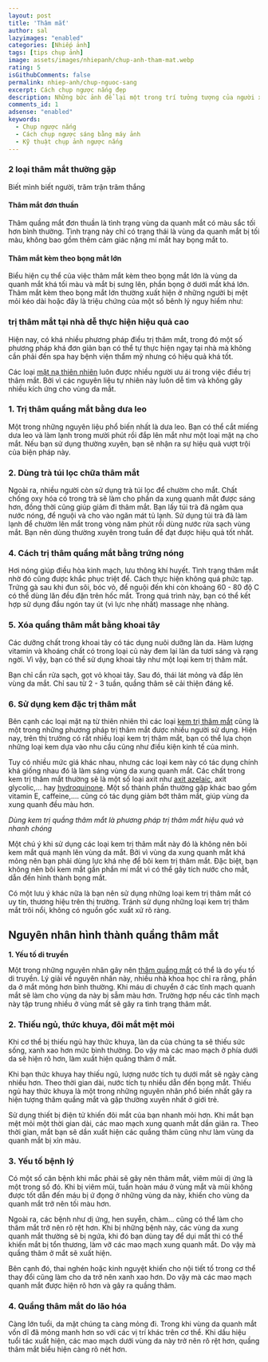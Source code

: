 ```yaml
---
layout: post
title: 'Thâm mắt'
author: sal
lazyimages: "enabled"
categories: [Nhiếp ảnh]
tags: [tips chụp ảnh]
image: assets/images/nhiepanh/chup-anh-tham-mat.webp
rating: 5
isGithubComments: false
permalink: nhiep-anh/chup-nguoc-sang
excerpt: Cách chụp ngược nắng đẹp
description: Những bức ảnh để lại một trong trí tưởng tượng của người xem một khung cảnh huyền ảo.
comments_id: 1
adsense: "enabled"
keywords:
  - Chụp ngược nắng
  - Cách chụp ngược sáng bằng máy ảnh
  - Kỹ thuật chụp ảnh ngược nắng
---
```


### 2 loại thâm mắt thường gặp

Biết mình biết người, trăm trận trăm thắng

#### **Thâm mắt đơn thuần**

Thâm quầng mắt đơn thuần là tình trạng vùng da quanh mắt có màu sắc tối hơn bình thường. Tình trạng này chỉ có trạng thái là vùng da quanh mắt bị tối màu, không bao gồm thêm cảm giác nặng mí mắt hay bọng mắt to.

#### **Thâm mắt kèm theo bọng mắt lớn**

Biểu hiện cụ thể của việc thâm mắt kèm theo bọng mắt lớn là vùng da quanh mắt khá tối màu và mắt bị sưng lên, phần bọng ở dưới mắt khá lớn. Thâm mắt kèm theo bọng mắt lớn thường xuất hiện ở những người bị mệt mỏi kéo dài hoặc đây là triệu chứng của một số bênh lý nguy hiểm như:

### trị thâm mắt tại nhà dễ thực hiện hiệu quả cao

Hiện nay, có khá nhiều phương pháp điều trị thâm mắt, trong đó một số phương pháp khá đơn giản bạn có thể tự thực hiện ngay tại nhà mà không cần phải đến spa hay bệnh viện thẩm mỹ nhưng có hiệu quả khá tốt.

Các loại [mặt nạ thiên nhiên](https://thefaceshop.com.vn/blogs/cach-cham-soc-da/13-cach-lam-mat-na-chong-lao-hoa-tu-cac-nguyen-lieu-thien-nhien) luôn được nhiều người ưu ái trong việc điều trị thâm mắt. Bởi vì các nguyên liệu tự nhiên này luôn dễ tìm và không gây nhiều kích ứng cho vùng da mắt.

### **1\. Trị thâm quầng mắt bằng dưa leo**

Một trong những nguyên liệu phổ biến nhất là dưa leo. Bạn có thể cắt miếng dưa leo và làm lạnh trong mười phút rồi đắp lên mắt như một loại mặt nạ cho mắt. Nếu bạn sử dụng thường xuyên, bạn sẽ nhận ra sự hiệu quả vượt trội của biện pháp này.

### **2\. Dùng trà túi lọc chữa thâm mắt**

Ngoài ra, nhiều người còn sử dụng trà túi lọc để chườm cho mắt. Chất chống oxy hóa có trong trà sẽ làm cho phần da xung quanh mắt được sáng hơn, đồng thời cũng giúp giảm đi thâm mắt. Bạn lấy túi trà đã ngâm qua nước nóng, để nguội và cho vào ngăn mát tủ lạnh. Sử dụng túi trà đã làm lạnh để chườm lên mắt trong vòng năm phút rồi dùng nước rửa sạch vùng mắt. Bạn nên dùng thường xuyên trong tuần để đạt được hiệu quả tốt nhất.

### **4\. Cách trị thâm quầng mắt bằng trứng nóng**

Hơi nóng giúp điều hòa kinh mạch, lưu thông khí huyết. Tình trạng thâm mắt nhờ đó cũng được khắc phục triệt để. Cách thực hiện không quá phức tạp. Trứng gà sau khi đun sôi, bóc vỏ, để nguội đến khi còn khoảng 60 - 80 độ C có thể dùng lăn đều đặn trên hốc mắt. Trong quá trình này, bạn có thể kết hợp sử dụng đầu ngón tay út (vì lực nhẹ nhất) massage nhẹ nhàng.

### **5\. Xóa quầng thâm mắt bằng khoai tây**

Các dưỡng chất trong khoai tây có tác dụng nuôi dưỡng làn da. Hàm lượng vitamin và khoáng chất có trong loại củ này đem lại làn da tươi sáng và rạng ngời. Vì vậy, bạn có thể sử dụng khoai tây như một loại kem trị thâm mắt.

Bạn chỉ cần rửa sạch, gọt vỏ khoai tây. Sau đó, thái lát mỏng  và đắp lên vùng da mắt. Chỉ sau từ 2 - 3 tuần, quầng thâm sẽ cải thiện đáng kể.

### **6\. Sử dụng kem đặc trị thâm mắt**

Bên cạnh các loại mặt nạ từ thiên nhiên thì các loại [kem trị thâm mắt](https://thefaceshop.com.vn/collections/eye-cream) cũng là một trong những phương pháp trị thâm mắt được nhiều người sử dụng. Hiện nay, trên thị trường có rất nhiều loại kem trị thâm mắt, bạn có thể lựa chọn những loại kem dựa vào nhu cầu cũng như điều kiện kinh tế của mình.

Tuy có nhiều mức giá khác nhau, nhưng các loại kem này có tác dụng chính khá giống nhau đó là làm sáng vùng da xung quanh mắt. Các chất trong kem trị thâm mắt thường sẽ là một số loại axit như [axit azelaic](https://vi.wikipedia.org/wiki/Axit_azelaic), axit glycolic,... hay [hydroquinone](https://www.webmd.com/drugs/2/drug-87530/hydroquinone-skin-bleaching-topical/details). Một số thành phần thường gặp khác bao gồm vitamin E, caffeine,.... cũng có tác dụng giảm bớt thâm mắt, giúp vùng da xung quanh đều màu hơn.

 _Dùng kem trị quầng thâm mắt là phương pháp trị thâm mắt hiệu quả và nhanh chóng_

Một chú ý khi sử dụng các loại kem trị thâm mắt này đó là không nên bôi kem mắt quá mạnh lên vùng da mắt. Bởi vì vùng da xung quanh mắt khá mỏng nên bạn phải dùng lực khá nhẹ để bôi kem trị thâm mắt. Đặc biệt, bạn không nên bôi kem mắt gần phần mí mắt vì có thể gây tích nước cho mắt, dẫn đến hình thành bọng mắt.

Có một lưu ý khác nữa là bạn nên sử dụng những loại kem trị thâm mắt có uy tín, thương hiệu trên thị trường. Tránh sử dụng những loại kem trị thâm mắt trôi nổi, không có nguồn gốc xuất xứ rõ ràng.

## **Nguyên nhân hình thành quầng thâm mắt**


**1\. Yếu tố di truyền**

Một trong những nguyên nhân gây nên [thâm quầng mắt](https://thefaceshop.com.vn/blogs/cach-cham-soc-da) có thể là do yếu tố di truyền. Lý giải về nguyên nhân này, nhiều nhà khoa học chỉ ra rằng, phần da ở mắt mỏng hơn bình thường. Khi máu di chuyển ở các tĩnh mạch quanh mắt sẽ làm cho vùng da này bị sẫm màu hơn. Trường hợp nếu các tĩnh mạch này tập trung nhiều ở vùng mắt sẽ gây ra tình trạng thâm mắt.

### **2\. Thiếu ngủ, thức khuya, đôi mắt mệt mỏi**

Khi cơ thể bị thiếu ngủ hay thức khuya, làn da của chúng ta sẽ thiếu sức sống, xanh xao hơn mức bình thường. Do vậy mà các mao mạch ở phía dưới da sẽ hiện rõ hơn, làm xuất hiện quầng thâm ở mắt.

Khi bạn thức khuya hay thiếu ngủ, lượng nước tích tụ dưới mắt sẽ ngày càng nhiều hơn. Theo thời gian dài, nước tích tụ nhiều dẫn đến bọng mắt. Thiếu ngủ hay thức khuya là một trong những nguyên nhân phổ biến nhất gây ra hiện tượng thâm quầng mắt và gặp thường xuyên nhất ở giới trẻ.

Sử dụng thiết bị điện tử khiến đôi mắt của bạn nhanh mỏi hơn. Khi mắt bạn mệt mỏi một thời gian dài, các mao mạch xung quanh mắt dần giãn ra. Theo thời gian, mắt bạn sẽ dần xuất hiện các quầng thâm cũng như làm vùng da quanh mắt bị xỉn màu.

### **3\. Yếu tố bệnh lý**

Có một số căn bệnh khi mắc phải sẽ gây nên thâm mắt, viêm mũi dị ứng là một trong số đó. Khi bị viêm mũi, tuần hoàn máu ở vùng mắt và mũi không được tốt dẫn đến máu bị ứ đọng ở những vùng da này, khiến cho vùng da quanh mắt trở nên tối màu hơn.

Ngoài ra, các bệnh như dị ứng, hen suyễn, chàm… cũng có thể làm cho thâm mắt trở nên rõ rệt hơn. Khi bị những bệnh này, các vùng da xung quanh mắt thường sẽ bị ngứa, khi đó bạn dùng tay để dụi mắt thì có thể khiến mắt bị tổn thương, làm vỡ các mao mạch xung quanh mắt. Do vậy mà quầng thâm ở mắt sẽ xuất hiện.

Bên cạnh đó, thai nghén hoặc kinh nguyệt khiến cho nội tiết tố trong cơ thể thay đổi cũng làm cho da trở nên xanh xao hơn. Do vậy mà các mao mạch quanh mắt được hiện rõ hơn và gây ra quầng thâm.

### **4\. Quầng thâm mắt do lão hóa**

Càng lớn tuổi, da mặt chúng ta càng mỏng đi. Trong khi vùng da quanh mắt vốn dĩ đã mỏng manh hơn so với các vị trí khác trên cơ thể. Khi dấu hiệu tuổi tác xuất hiện, các mao mạch dưới vùng da này trở nên rõ rệt hơn, quầng thâm mắt biểu hiện càng rõ nét hơn.
